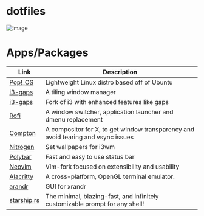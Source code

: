 # dotfiles

![image](https://user-images.githubusercontent.com/69592270/107448427-a7dea580-6b0f-11eb-8529-1a71bd7d90ec.png)

# Apps/Packages

| Link                                                                      | Description                                                                       |
|---------------------------------------------------------------------------|-----------------------------------------------------------------------------------|
| [Pop!_OS](https://pop.system76.com/)                                      | Lightweight Linux distro based off of Ubuntu                                      |
| [i3-gaps](https://github.com/Airblader/i3)                                | A tiling window manager                                                           |
| [i3-gaps](https://github.com/Airblader/i3)                                | Fork of i3 with enhanced features like gaps                                       |
| [Rofi](https://github.com/DaveDavenport/rofi)                             | A window switcher, application launcher and dmenu replacement                     |
| [Compton](https://github.com/chjj/compton)                                | A compositor for X, to get window transparency and avoid tearing and vsync issues |
| [Nitrogen](https://wiki.archlinux.org/index.php/Nitrogen)                 | Set wallpapers for i3wm                                                           |
| [Polybar](https://github.com/polybar/polybar)                             | Fast and easy to use status bar                                                   |
| [Neovim](https://neovim.io/)                                              | Vim-fork focused on extensibility and usability                                   |
| [Alacritty](https://github.com/alacritty/alacritty/)                      | A cross-platform, OpenGL terminal emulator.                                       |
| [arandr](https://christian.amsuess.com/tools/arandr/)                     | GUI for xrandr                                                                    |
| [starship.rs](https://starship.rs/)                                       | The minimal, blazing-fast, and infinitely customizable prompt for any shell!      |
